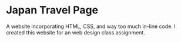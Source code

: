 # Japan Travel Page
A website incorporating HTML, CSS, and way too much in-line code. I created this website for an web design class assignment.
